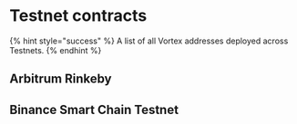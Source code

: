 # Testnet contracts

{% hint style="success" %}
A list of all Vortex addresses deployed across Testnets.
{% endhint %}

## Arbitrum Rinkeby





## Binance Smart Chain Testnet





